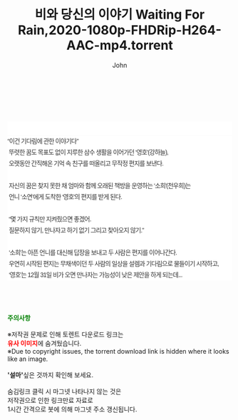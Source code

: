 ﻿---
layout: post
title:  "비와 당신의 이야기 Waiting For Rain,2020-1080p-FHDRip-H264-AAC-mp4.torrent"
author: John
categories: [ 영화 ]
tags: [  ]
image:  
description: "비와 당신의 이야기 Waiting For Rain,2020-1080p-FHDRip-H264-AAC-mp4 torrent 정보 공유"
toc: true
toc_sticky: true
---

<br>
<div class="view-img">
<a class="view_image" href="http://torrentmobile62.com/bbs/view_image.php?fn=%2Fdata%2Ffile%2Fmovie%2F3735183265_wg7yTCsc_698cdd1cb5632824d3a215587541e1e44b26d6b5.jpg" target="_blank"><img alt="" class="img-tag" content="http://torrentmobile62.com/data/file/movie/3735183265_wg7yTCsc_698cdd1cb5632824d3a215587541e1e44b26d6b5.jpg" itemprop="image" src="http://torrentmobile62.com/data/file/movie/3735183265_wg7yTCsc_698cdd1cb5632824d3a215587541e1e44b26d6b5.jpg"/></a></div><div class="view-content" itemprop="description">
<p><br/></p><div class="title_area" style="margin:0px 0px 9px;padding:0px;list-style:none;font-family:'나눔고딕', NanumGothic, '돋움', Dotum, Helvetica, 'AppleSDGothicNeo-Medium', AppleGothic, sans-serif;height:30px;float:none;background-color:rgb(255,255,255);"><h4 class="h_story" style="margin:5px 10px 0px 0px;padding:0px;list-style:none;font-family:'돋움', sans-serif;height:18px;width:49px;background:url(&quot;https://ssl.pstatic.net/static/movie/2020/10/h_tx_sp5.png&quot;) no-repeat 0px -17px;float:left;"><strong class="blind" style="margin:0px;padding:0px;list-style:none;font-size:0px;font-family:inherit;color:inherit;width:1px;height:1px;line-height:0;">줄거리</strong></h4></div><p class="con_tx" style="margin-top:-7px;margin-bottom:-6px;list-style:none;font-size:14px;font-family:'나눔고딕', NanumGothic, '돋움', Dotum, Helvetica, 'AppleSDGothicNeo-Medium', AppleGothic, sans-serif;color:rgb(51,51,51);background-image:url(&quot;https://ssl.pstatic.net/static/movie/2014/01/blank.gif&quot;);letter-spacing:-1px;line-height:25px;background-color:rgb(255,255,255);">“이건 기다림에 관한 이야기다"<br style="list-style:none;font-size:12px;font-family:'돋움', sans-serif;color:rgb(0,0,0);"/> 뚜렷한 꿈도 목표도 없이 지루한 삼수 생활을 이어가던 ‘영호'(강하늘),<br style="list-style:none;font-size:12px;font-family:'돋움', sans-serif;color:rgb(0,0,0);"/> 오랫동안 간직해온 기억 속 친구를 떠올리고 무작정 편지를 보낸다.<br style="list-style:none;font-size:12px;font-family:'돋움', sans-serif;color:rgb(0,0,0);"/> <br style="list-style:none;font-size:12px;font-family:'돋움', sans-serif;color:rgb(0,0,0);"/> 자신의 꿈은 찾지 못한 채 엄마와 함께 오래된 책방을 운영하는 ‘소희'(천우희)는<br style="list-style:none;font-size:12px;font-family:'돋움', sans-serif;color:rgb(0,0,0);"/> 언니 ‘소연’에게 도착한 ‘영호'의 편지를 받게 된다.<br style="list-style:none;font-size:12px;font-family:'돋움', sans-serif;color:rgb(0,0,0);"/> <br style="list-style:none;font-size:12px;font-family:'돋움', sans-serif;color:rgb(0,0,0);"/> “몇 가지 규칙만 지켜줬으면 좋겠어.<br style="list-style:none;font-size:12px;font-family:'돋움', sans-serif;color:rgb(0,0,0);"/> 질문하지 않기, 만나자고 하기 없기 그리고 찾아오지 않기.”<br style="list-style:none;font-size:12px;font-family:'돋움', sans-serif;color:rgb(0,0,0);"/> <br style="list-style:none;font-size:12px;font-family:'돋움', sans-serif;color:rgb(0,0,0);"/> ‘소희'는 아픈 언니를 대신해 답장을 보내고 두 사람은 편지를 이어나간다.<br style="list-style:none;font-size:12px;font-family:'돋움', sans-serif;color:rgb(0,0,0);"/> 우연히 시작된 편지는 무채색이던 두 사람의 일상을 설렘과 기다림으로 물들이기 시작하고,<br style="list-style:none;font-size:12px;font-family:'돋움', sans-serif;color:rgb(0,0,0);"/> ‘영호'는 12월 31일 비가 오면 만나자는 가능성이 낮은 제안을 하게 되는데...</p> </div>
    
<br><br><br>
<p data-ke-size="size16"><b><span style="color: green;">주의사항</span></b><br /><br />※저작권 문제로 인해 토렌트 다운로드 링크는<br /><b><span style="color: red;">유사 이미지</span></b>에 숨겨뒀습니다.<br />※Due to copyright issues, the torrent download link is hidden where it looks like an image.<br /><br /><b>'설마'</b>싶은 것까지 확인해 보세요.<br /><br />숨김링크 클릭 시 마그넷 나타나지 않는 것은<br />저작권으로 인한 링크만료 자료로<br />1시간 간격으로 봇에 의해 마그넷 주소 갱신됩니다.</p>
